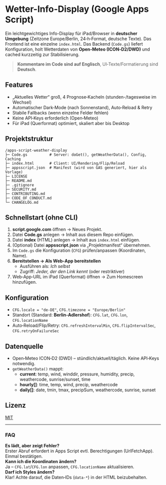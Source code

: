 # Wetter-Info-Display (Google Apps Script)

Ein leichtgewichtiges Info-Display für iPad/Browser in **deutscher Umgebung** (Zeitzone Europe/Berlin, 24‑h‑Format, deutsche Texte). Das Frontend ist eine einzelne `index.html`. Das Backend (`Code.gs`) liefert Konfiguration, holt Wetterdaten von **Open‑Meteo (ICON‑D2/DWD)** und cached kurzzeitig zur Stabilisierung.

> **Kommentare im Code sind auf Englisch**, UI‑Texte/Formatierung sind **Deutsch**.

## Features
- „Aktuelles Wetter“ groß, 4 Prognose‑Kacheln (stunden-/tagesweise im Wechsel)
- Automatischer Dark‑Mode (nach Sonnenstand), Auto‑Reload & Retry
- Stabile Fallbacks (wenn einzelne Felder fehlen)
- Keine API‑Keys erforderlich (Open‑Meteo)
- Für iPad (Querformat) optimiert, skaliert aber bis Desktop

## Projektstruktur
```
/apps-script-weather-display
├─ Code.gs          # Server: doGet(), getWeatherData(), Config, Caching
├─ index.html       # Client: UI/Rendering/Flip/Reload
├─ appsscript.json  # Manifest (wird von GAS generiert, hier als Vorlage)
├─ LICENSE
├─ README.md
├─ .gitignore
├─ SECURITY.md
├─ CONTRIBUTING.md
├─ CODE_OF_CONDUCT.md
└─ CHANGELOG.md
```

## Schnellstart (ohne CLI)
1. **script.google.com** öffnen → Neues Projekt.
2. Datei **Code.gs** anlegen → Inhalt aus diesem Repo einfügen.
3. Datei **index** (HTML) anlegen → Inhalt aus `index.html` einfügen.
4. (Optional) Datei **appsscript.json** via „Projektmanifest“ übernehmen.
5. Im `Code.gs` die Konfiguration (`CFG`) prüfen/anpassen (Koordinaten, Name).
6. **Bereitstellen → Als Web‑App bereitstellen**  
   - Ausführen als: *Ich selbst*  
   - Zugriff: *Jeder, der den Link kennt* (oder restriktiver)
7. Web‑App‑URL im iPad (Querformat) öffnen → Zum Homescreen hinzufügen.

## Konfiguration
- `CFG.locale = "de-DE"`, `CFG.timezone = "Europe/Berlin"`
- Standort (Standard: **Berlin‑Adlershof**): `CFG.lat`, `CFG.lon`, `CFG.locationName`
- Auto‑Reload/Flip/Retry: `CFG.refreshIntervalMin`, `CFG.flipIntervalSec`, `CFG.retryOnFailureSec`

## Datenquelle
- Open‑Meteo ICON‑D2 (DWD) – stündlich/aktuell/täglich. Keine API‑Keys notwendig.
- `getWeatherData()` mappt:  
  - **current**: temp, wind, winddir, pressure, humidity, precip, weathercode, sunrise/sunset, time  
  - **hourly[]**: time, temp, wind, precip, weathercode  
  - **daily[]**: date, tmin, tmax, precipSum, weathercode, sunrise, sunset

## Lizenz
[MIT](LICENSE)

---

### FAQ
**Es lädt, aber zeigt Fehler?**  
Erster Abruf erfordert in Apps Script evtl. Berechtigungen (UrlFetchApp). Einmal bestätigen.  
**Kann ich die Koordinaten ändern?**  
Ja – `CFG.lat`/`CFG.lon` anpassen, `CFG.locationName` aktualisieren.  
**Darf ich Styles ändern?**  
Klar! Achte darauf, die Daten‑IDs (`data‑*`) in der HTML beizubehalten.
